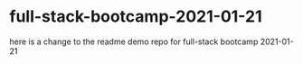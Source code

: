 # full-stack-bootcamp-2021-01-21
here is a change to the readme
demo repo for full-stack bootcamp 2021-01-21
